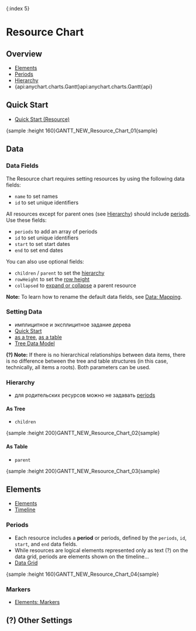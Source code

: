 {:index 5}
# Resource Chart

## Overview

* [Elements](Elements)
* [Periods](#periods)
* [Hierarchy](#hierarchy)
* {api:anychart.charts.Gantt}api:anychart.charts.Gantt{api}

## Quick Start

* [Quick Start (Resource)](Quick_Start_\(Resource\))

{sample :height 160}GANTT\_NEW\_Resource\_Chart\_01{sample}

## Data

### Data Fields

The Resource chart requires setting resources by using the following data fields:

* `name` to set names
* `id` to set unique identifiers

All resources except for parent ones (see [Hierarchy](#hierarchy)) should include [periods](#periods). Use these fields:

* `periods` to add an array of periods
* `id` to set unique identifiers
* `start` to set start dates
* `end` to set end dates

You can also use optional fields:

* `children` / `parent` to set the [hierarchy](#hierarchy)
* `rowHeight` to set the [row height](Basic_Settings#header_and_row_height)
* `collapsed` to [expand or collapse](Basic_Settings#navigation) a parent resource

**Note:** To learn how to rename the default data fields, see [Data: Mapping](Data#mapping).

### Setting Data

* имплицитное и эксплицитное задание дерева
* [Quick Start](#quick_start)
* [as a tree](#as_tree), [as a table](#as_table)
* [Tree Data Model](../Working_with_Data/Tree_Data_Model)

**(?) Note:** If there is no hierarchical relationships between data items, there is no difference between the tree and table structures (in this case, technically, all items a roots). Both parameters can be used.

### Hierarchy

* для родительских ресурсов можно не задавать [periods](#periods)

#### As Tree

* `children`

{sample :height 200}GANTT\_NEW\_Resource\_Chart\_02{sample}

#### As Table

* `parent`

{sample :height 200}GANTT\_NEW\_Resource\_Chart\_03{sample}

## Elements

* [Elements](Elements)
* [Timeline](Timeline)

### Periods

* Each resource includes a **period** or periods, defined by the `periods`, `id`, `start`, and `end` data fields.
* While resources are logical elements represented only as text (?) on the data grid, periods are elements shown on the timeline...
* [Data Grid](#data_grid)

{sample :height 160}GANTT\_NEW\_Resource\_Chart\_04{sample}

### Markers

* [Elements: Markers](Elements#markers)

## (?) Other Settings
